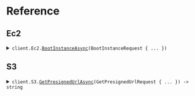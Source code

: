 # Reference
## Ec2
<details><summary><code>client.Ec2.<a href="Ec2">BootInstanceAsync</a>(BootInstanceRequest { ... })</code></summary>
<dl>
<dd>

#### 🔌 Usage

<dl>
<dd>

<dl>
<dd>

```csharp
await client.Ec2.BootInstanceAsync(new BootInstanceRequest { Size = "string" });

```
</dd>
</dl>
</dd>
</dl>

#### ⚙️ Parameters

<dl>
<dd>

<dl>
<dd>

**request:** `BootInstanceRequest` 
    
</dd>
</dl>
</dd>
</dl>


</dd>
</dl>
</details>

## S3
<details><summary><code>client.S3.<a href="S3">GetPresignedUrlAsync</a>(GetPresignedUrlRequest { ... }) -> string</code></summary>
<dl>
<dd>

#### 🔌 Usage

<dl>
<dd>

<dl>
<dd>

```csharp
await client.S3.GetPresignedUrlAsync(new GetPresignedUrlRequest { S3Key = "string" });

```
</dd>
</dl>
</dd>
</dl>

#### ⚙️ Parameters

<dl>
<dd>

<dl>
<dd>

**request:** `GetPresignedUrlRequest` 
    
</dd>
</dl>
</dd>
</dl>


</dd>
</dl>
</details>
